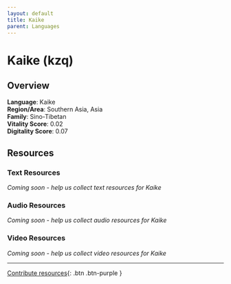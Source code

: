 ```yaml
---
layout: default
title: Kaike
parent: Languages
---
```


# Kaike (kzq)

## Overview

**Language**: Kaike  
**Region/Area**: Southern Asia, Asia  
**Family**: Sino-Tibetan  
**Vitality Score**: 0.02  
**Digitality Score**: 0.07  

## Resources

### Text Resources
*Coming soon - help us collect text resources for Kaike*

### Audio Resources
*Coming soon - help us collect audio resources for Kaike*

### Video Resources
*Coming soon - help us collect video resources for Kaike*

---

[Contribute resources](https://fairtrain.github.io/){: .btn .btn-purple }
